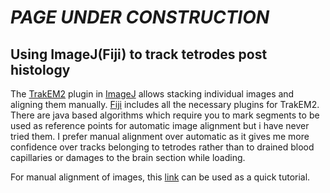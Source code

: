 # *PAGE UNDER CONSTRUCTION*
## Using ImageJ(Fiji) to track tetrodes post histology

The [TrakEM2](https://imagej.net/TrakEM2) plugin in [ImageJ](https://imagej.nih.gov/ij/) allows stacking individual images and aligning them manually. [Fiji](https://fiji.sc/) includes all the necessary plugins for TrakEM2. 
There are java based algorithms which require you to mark segments to be used as reference points for automatic image alignment but i have never tried them. I prefer manual alignment over automatic as it gives me more confidence over tracks belonging to tetrodes rather than to drained blood capillaries or damages to the brain section while loading. 

For manual alignment of images, this [link](https://www.youtube.com/watch?v=-p0Jg0QKF24) can be used as a quick tutorial.

